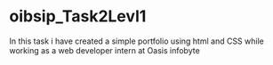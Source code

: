 # oibsip_Task2Levl1
In this task i have created a simple portfolio using html and CSS while working as a web developer intern at Oasis infobyte
